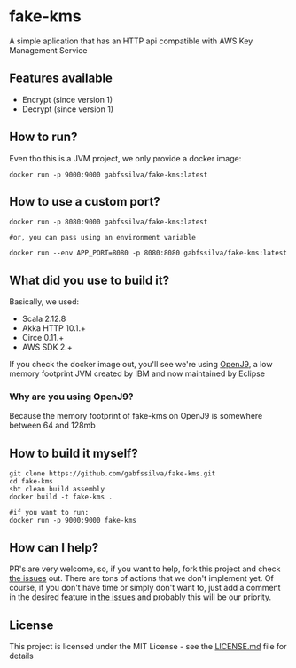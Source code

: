 # fake-kms

A simple aplication that has an HTTP api compatible with AWS Key Management Service

## Features available

- Encrypt (since version 1)
- Decrypt (since version 1)

## How to run?

Even tho this is a JVM project, we only provide a docker image:

```
docker run -p 9000:9000 gabfssilva/fake-kms:latest
```

## How to use a custom port?

```
docker run -p 8080:9000 gabfssilva/fake-kms:latest

#or, you can pass using an environment variable

docker run --env APP_PORT=8080 -p 8080:8080 gabfssilva/fake-kms:latest
```

## What did you use to build it?

Basically, we used:

- Scala 2.12.8
- Akka HTTP 10.1.+
- Circe 0.11.+
- AWS SDK 2.+

If you check the docker image out, you'll see we're using [OpenJ9](https://github.com/eclipse/openj9), a low memory footprint JVM created by IBM and now maintained by Eclipse
 
### Why are you using OpenJ9?

Because the memory footprint of fake-kms on OpenJ9 is somewhere between 64 and 128mb

## How to build it myself?

```
git clone https://github.com/gabfssilva/fake-kms.git
cd fake-kms
sbt clean build assembly
docker build -t fake-kms .

#if you want to run:
docker run -p 9000:9000 fake-kms
```

## How can I help?

PR's are very welcome, so, if you want to help, fork this project and check [the issues](https://github.com/gabfssilva/fake-kms/issues) out. There are tons of actions that we don't implement yet.
Of course, if you don't have time or simply don't want to, just add a comment in the desired feature in [the issues](https://github.com/gabfssilva/fake-kms/issues) and probably this will be our priority.

## License

This project is licensed under the MIT License - see the [LICENSE.md](LICENSE.md) file for details

